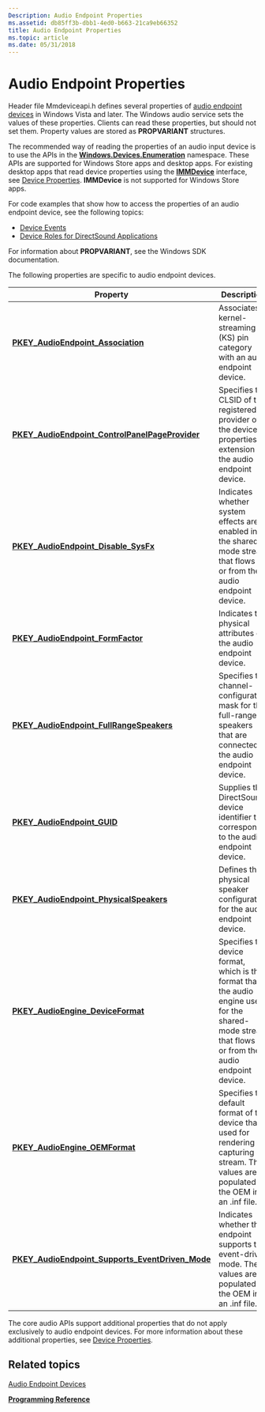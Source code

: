 ```yaml
---
Description: Audio Endpoint Properties
ms.assetid: db85ff3b-dbb1-4ed0-b663-21ca9eb66352
title: Audio Endpoint Properties
ms.topic: article
ms.date: 05/31/2018
---
```


# Audio Endpoint Properties

Header file Mmdeviceapi.h defines several properties of [audio endpoint devices](audio-endpoint-devices.md) in Windows Vista and later. The Windows audio service sets the values of these properties. Clients can read these properties, but should not set them. Property values are stored as **PROPVARIANT** structures.

The recommended way of reading the properties of an audio input device is to use the APIs in the [**Windows.Devices.Enumeration**](https://msdn.microsoft.com/library/windows/apps/br225459) namespace. These APIs are supported for Windows Store apps and desktop apps. For existing desktop apps that read device properties using the [**IMMDevice**](/windows/desktop/api/Mmdeviceapi/nn-mmdeviceapi-immdevice) interface, see [Device Properties](device-properties.md). **IMMDevice** is not supported for Windows Store apps.

For code examples that show how to access the properties of an audio endpoint device, see the following topics:

-   [Device Events](device-events.md)
-   [Device Roles for DirectSound Applications](device-roles-for-directsound-applications.md)

For information about **PROPVARIANT**, see the Windows SDK documentation.

The following properties are specific to audio endpoint devices.



| Property                                                                                                            | Description                                                                                                                                                   |
|---------------------------------------------------------------------------------------------------------------------|---------------------------------------------------------------------------------------------------------------------------------------------------------------|
| [**PKEY\_AudioEndpoint\_Association**](pkey-audioendpoint-association.md)                                          | Associates a kernel-streaming (KS) pin category with an audio endpoint device.                                                                                |
| [**PKEY\_AudioEndpoint\_ControlPanelPageProvider**](pkey-audioendpoint-controlpanelpageprovider.md)                | Specifies the CLSID of the registered provider of the device-properties extension for the audio endpoint device.                                              |
| [**PKEY\_AudioEndpoint\_Disable\_SysFx**](pkey-audioendpoint-disable-sysfx.md)                                     | Indicates whether system effects are enabled in the shared-mode stream that flows to or from the audio endpoint device.                                       |
| [**PKEY\_AudioEndpoint\_FormFactor**](pkey-audioendpoint-formfactor.md)                                            | Indicates the physical attributes of the audio endpoint device.                                                                                               |
| [**PKEY\_AudioEndpoint\_FullRangeSpeakers**](pkey-audioendpoint-fullrangespeakers.md)                              | Specifies the channel-configuration mask for the full-range speakers that are connected to the audio endpoint device.                                         |
| [**PKEY\_AudioEndpoint\_GUID**](pkey-audioendpoint-guid.md)                                                        | Supplies the DirectSound device identifier that corresponds to the audio endpoint device.                                                                     |
| [**PKEY\_AudioEndpoint\_PhysicalSpeakers**](pkey-audioendpoint-physicalspeakers.md)                                | Defines the physical speaker configuration for the audio endpoint device.                                                                                     |
| [**PKEY\_AudioEngine\_DeviceFormat**](pkey-audioengine-deviceformat.md)                                            | Specifies the device format, which is the format that the audio engine uses for the shared-mode stream that flows to or from the audio endpoint device.       |
| [**PKEY\_AudioEngine\_OEMFormat**](pkey-audioengine-oemformat.md)<br/>                                       | Specifies the default format of the device that is used for rendering or capturing a stream. The values are populated by the OEM in an .inf file. <br/> |
| [**PKEY\_AudioEndpoint\_Supports\_EventDriven\_Mode**](pkey-audioendpoint-supports-eventdriven-mode.md)<br/> | Indicates whether the endpoint supports the event-driven mode. The values are populated by the OEM in an .inf file.<br/>                                |



 

The core audio APIs support additional properties that do not apply exclusively to audio endpoint devices. For more information about these additional properties, see [Device Properties](device-properties.md).

## Related topics

<dl> <dt>

[Audio Endpoint Devices](audio-endpoint-devices.md)
</dt> <dt>

[**Programming Reference**](programming-reference.md)
</dt> </dl>

 

 




